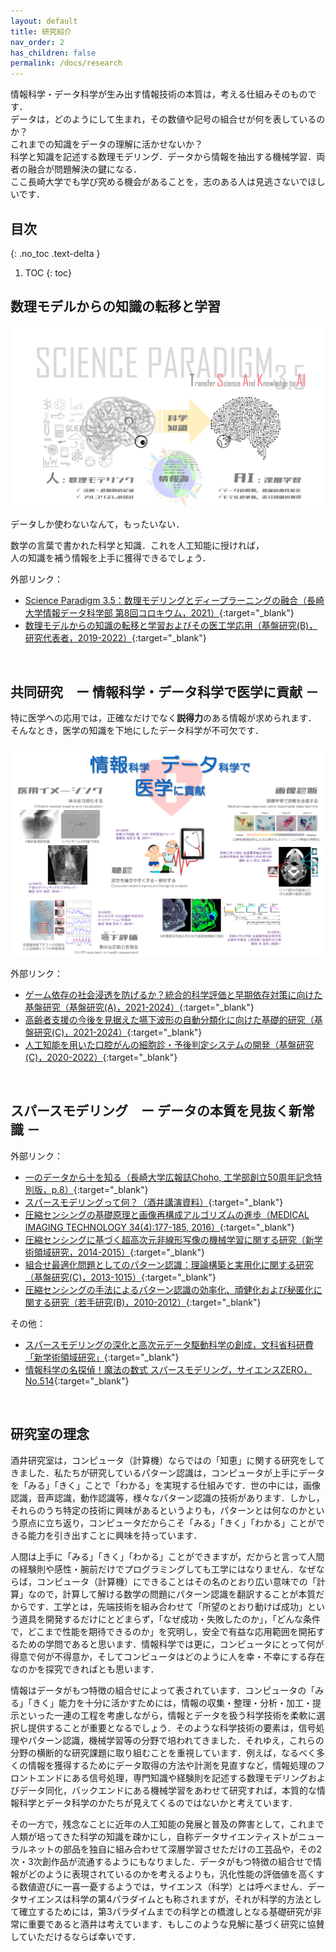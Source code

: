 ```yaml
---
layout: default
title: 研究紹介
nav_order: 2
has_children: false
permalink: /docs/research
---
```


情報科学・データ科学が生み出す情報技術の本質は，考える仕組みそのものです．<br>
データは，どのようにして生まれ，その数値や記号の組合せが何を表しているのか？<br>
これまでの知識をデータの理解に活かせないか？<br>
科学と知識を記述する数理モデリング．データから情報を抽出する機械学習．両者の融合が問題解決の鍵になる．<br>
ここ長崎大学でも学び究める機会があることを，志のある人は見逃さないでほしいです．

## 目次
{: .no_toc .text-delta }

1. TOC
{: toc}


## 数理モデルからの知識の転移と学習

![](tsakAI1080t.png)

データしか使わないなんて，もったいない．

数学の言葉で書かれた<span class="text-red-000">科</span>学と<span class="text-red-000">知</span>識．これを<span class="text-red-000">人工知能</span>に授ければ，<br>
人の知識を補う情報を上手に獲得できるでしょう．

外部リンク：
- [Science Paradigm 3.5：数理モデリングとディープラーニングの融合（長崎大学情報データ科学部 第8回コロキウム，2021）](https://youtu.be/rjoyNXX2NK8){:target="_blank"}
- [数理モデルからの知識の転移と学習およびその医工学応用（基盤研究(B)，研究代表者，2019-2022）](https://kaken.nii.ac.jp/ja/grant/KAKENHI-PROJECT-19H04177/){:target="_blank"}


<br>

## 共同研究　ー 情報科学・データ科学で医学に貢献 －

特に<span class="text-blue-100">医学</span>への応用では，正確なだけでなく**説得力**のある<span class="text-blue-100">情報</span>が求められます．<br>
そんなとき，医学の知識を下地にした<span class="text-blue-100">データ科学</span>が不可欠です．

![](jw_med1080t.png)

外部リンク：
- [ゲーム依存の社会浸透を防げるか？統合的科学評価と早期依存対策に向けた基盤研究（基盤研究(A)，2021-2024）](https://kaken.nii.ac.jp/ja/grant/KAKENHI-PROJECT-21H04853/){:target="_blank"}
- [高齢者支援の今後を見据えた嚥下波形の自動分類化に向けた基礎的研究（基盤研究(C)，2021-2024）](https://kaken.nii.ac.jp/ja/grant/KAKENHI-PROJECT-21K12773/){:target="_blank"}
- [人工知能を用いた口腔がんの細胞診・予後判定システムの開発（基盤研究(C)，2020-2022）](https://kaken.nii.ac.jp/ja/grant/KAKENHI-PROJECT-20K10163/){:target="_blank"}

<br>

## スパースモデリング　ー データの本質を見抜く新常識 －

外部リンク：
- [一のデータから十を知る（長崎大学広報誌Choho, 工学部創立50周年記念特別版，p.8）](http://www.eng.nagasaki-u.ac.jp/data/choho_50th.pdf#page=8){:target="_blank"}
- [スパースモデリングって何？（酒井講演資料）](https://sites.google.com/site/tsakailab/lecture){:target="_blank"}
- [圧縮センシングの基礎原理と画像再構成アルゴリズムの進歩（MEDICAL IMAGING TECHNOLOGY 34(4):177-185, 2016）](https://doi.org/10.11409/mit.34.177){:target="_blank"}
- [圧縮センシングに基づく超高次元非線形写像の機械学習に関する研究（新学術領域研究，2014-2015）](https://kaken.nii.ac.jp/ja/grant/KAKENHI-PUBLICLY-26120526/){:target="_blank"}
- [組合せ最適化問題としてのパターン認識：理論構築と実用化に関する研究（基盤研究(C)，2013-1015）](https://kaken.nii.ac.jp/ja/grant/KAKENHI-PROJECT-25330200/){:target="_blank"}
- [圧縮センシングの手法によるパターン認識の効率化、頑健化および秘匿化に関する研究（若手研究(B)，2010-2012）](https://kaken.nii.ac.jp/ja/grant/KAKENHI-PROJECT-22700163/){:target="_blank"}

その他：
- [スパースモデリングの深化と高次元データ駆動科学の創成，文科省科研費「新学術領域研究」](http://sparse-modeling.jp/about/){:target="_blank"}
- [情報科学の名探偵！魔法の数式 スパースモデリング，サイエンスZERO，No.514](https://www.google.co.jp/search?safe=off&biw=1089&bih=935&ei=VIwBWpnuLISW8gXokKrgDA&q=%E6%83%85%E5%A0%B1%E7%A7%91%E5%AD%A6%E3%81%AE%E5%90%8D%E6%8E%A2%E5%81%B5%EF%BC%81%E9%AD%94%E6%B3%95%E3%81%AE%E6%95%B0%E5%BC%8F+%E3%82%B9%E3%83%91%E3%83%BC%E3%82%B9%E3%83%A2%E3%83%87%E3%83%AA%E3%83%B3%E3%82%B0+%E3%82%B5%E3%82%A4%E3%82%A8%E3%83%B3%E3%82%B9ZERO+No.514&oq=%E6%83%85%E5%A0%B1%E7%A7%91%E5%AD%A6%E3%81%AE%E5%90%8D%E6%8E%A2%E5%81%B5%EF%BC%81%E9%AD%94%E6%B3%95%E3%81%AE%E6%95%B0%E5%BC%8F+%E3%82%B9%E3%83%91%E3%83%BC%E3%82%B9%E3%83%A2%E3%83%87%E3%83%AA%E3%83%B3%E3%82%B0+%E3%82%B5%E3%82%A4%E3%82%A8%E3%83%B3%E3%82%B9ZERO+No.514&gs_l=psy-ab.12..35i39k1.13784.16996.0.22392.4.4.0.0.0.0.104.387.3j1.4.0....0...1.1.64.psy-ab..0.2.199....0.Yx6lF_k00Fk){:target="_blank"}


<br>

## 研究室の理念

酒井研究室は，コンピュータ（計算機）ならではの「知恵」に関する研究をしてきました．私たちが研究しているパターン認識は，コンピュータが上手にデータを「みる」「きく」ことで「わかる」を実現する仕組みです．世の中には，画像認識，音声認識，動作認識等，様々なパターン認識の技術があります．しかし，それらのうち特定の技術に興味があるというよりも，パターンとは何なのかという原点に立ち返り，コンピュータだからこそ「みる」「きく」「わかる」ことができる能力を引き出すことに興味を持っています．

人間は上手に「みる」「きく」「わかる」ことができますが，だからと言って人間の経験則や感性・腕前だけでプログラミングしても工学にはなりません．なぜならば，コンピュータ（計算機）にできることはその名のとおり広い意味での「計算」なので，計算して解ける数学の問題にパターン認識を翻訳することが本質だからです．工学とは，先端技術を組み合わせて「所望のとおり動けば成功」という道具を開発するだけにとどまらず，「なぜ成功・失敗したのか」，「どんな条件で，どこまで性能を期待できるのか」を究明し，安全で有益な応用範囲を開拓するための学問であると思います．情報科学では更に，コンピュータにとって何が得意で何が不得意か，そしてコンピュータはどのように人を幸・不幸にする存在なのかを探究できればとも思います．

情報はデータがもつ特徴の組合せによって表されています．コンピュータの「みる」「きく」能力を十分に活かすためには，情報の収集・整理・分析・加工・提示といった一連の工程を考慮しながら，情報とデータを扱う科学技術を柔軟に選択し提供することが重要となるでしょう．そのような科学技術の要素は，信号処理やパターン認識，機械学習等の分野で培われてきました．それゆえ，これらの分野の横断的な研究課題に取り組むことを重視しています．例えば，なるべく多くの情報を獲得するためにデータ取得の方法や計測を見直すなど，情報処理のフロントエンドにある信号処理，専門知識や経験則を記述する数理モデリングおよびデータ同化，バックエンドにある機械学習をあわせて研究すれば，本質的な情報科学とデータ科学のかたちが見えてくるのではないかと考えています．

その一方で，残念なことに近年の人工知能の発展と普及の弊害として，これまで人類が培ってきた科学の知識を疎かにし，自称データサイエンティストがニューラルネットの部品を独自に組み合わせて深層学習させただけの工芸品や，その2次・3次創作品が流通するようにもなりました．データがもつ特徴の組合せで情報がどのように表現されているのかを考えるよりも，汎化性能の評価値を高くする数値遊びに一喜一憂するようでは，サイエンス（科学）とは呼べません．データサイエンスは科学の第4パラダイムとも称されますが，それが科学的方法として確立するためには，第3パラダイムまでの科学との橋渡しとなる基礎研究が非常に重要であると酒井は考えています．もしこのような見解に基づく研究に協賛していただけるならば幸いです．
